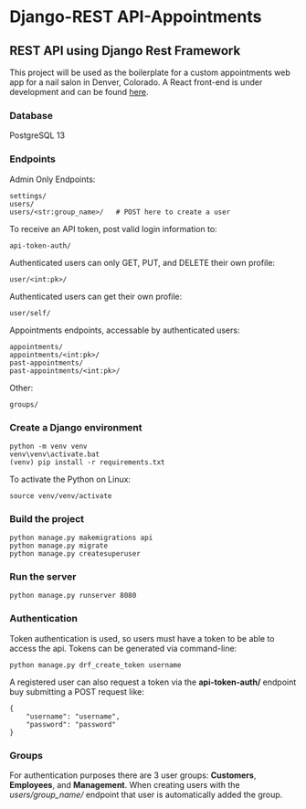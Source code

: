 # Django-REST API-Appointments

## REST API using Django Rest Framework
This project will be used as the boilerplate for a custom appointments web app for a nail salon in Denver, Colorado. A React front-end is under development and can be found [here](https://github.com/codeDogMcGee/React-Appointments).

### __Database__
PostgreSQL 13

### __Endpoints__
Admin Only Endpoints:
```
settings/
users/
users/<str:group_name>/   # POST here to create a user
```

To receive an API token, post valid login information to:
```
api-token-auth/
```

Authenticated users can only GET, PUT, and DELETE their own profile:
```
user/<int:pk>/
```
Authenticated users can get their own profile:
```
user/self/
```

Appointments endpoints, accessable by authenticated users:
```
appointments/
appointments/<int:pk>/
past-appointments/
past-appointments/<int:pk>/
```
Other:
```
groups/
```

### __Create a Django environment__
```
python -m venv venv
venv\venv\activate.bat
(venv) pip install -r requirements.txt
```
To activate the Python on Linux:
```
source venv/venv/activate
```
### __Build the project__
```
python manage.py makemigrations api
python manage.py migrate
python manage.py createsuperuser
```

### __Run the server__
```
python manage.py runserver 8080
```

### __Authentication__
Token authentication is used, so users must have a token to be able to access the api. Tokens can be generated via command-line:
```
python manage.py drf_create_token username
```
A registered user can also request a token via the __api-token-auth/__ endpoint buy submitting a POST request like:
```
{
    "username": "username",
    "password": "password"
}
```

### __Groups__
For authentication purposes there are 3 user groups: __Customers__, __Employees__, and __Management__. When creating users with the _users/group_name/_ endpoint that user is automatically
added the group.


